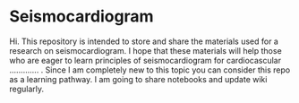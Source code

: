 # Seismocardiogram
Hi. This repository is intended to store and share the materials used for a research on seismocardiogram. I hope that these materials will help those who are eager to learn principles of seismocardiogram for cardiocascular ............. . Since I am completely new to this topic you can consider this repo as a learning pathway. I am going to share notebooks and update wiki regularly. 
